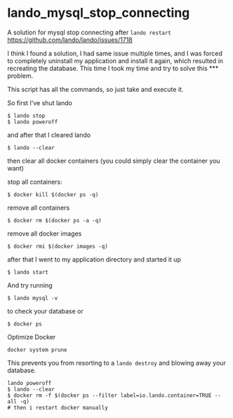 # lando_mysql_stop_connecting
A solution for mysql stop connecting after `lando restart` https://github.com/lando/lando/issues/1718

I think I found a solution, 
I had same issue multiple times, and I was forced to completely uninstall my application and  install it again, which resulted in recreating the database. This time I took my time and try to solve this *** problem.

This script has all the commands, so just take and execute it.

So first I've shut lando

```shell
$ lando stop
$ lando poweroff
```

and after that I cleared lando

```shell
$ lando --clear
```
then clear all docker containers (you could simply clear the container you want)

stop all containers:

```shell
$ docker kill $(docker ps -q)
```

remove all containers
```shell
$ docker rm $(docker ps -a -q)
```

remove all docker images

```shell
$ docker rmi $(docker images -q)
```

after that I went to my application directory and started it up

```shell
$ lando start
```

And try running 

```shell
$ lando mysql -v
```

to check your database or 

```shell
$ docker ps
```

Optimize Docker

```
docker system prune
```

This prevents you from resorting to a `lando destroy` and blowing away your database.

```
lando poweroff
$ lando --clear
$ docker rm -f $(docker ps --filter label=io.lando.container=TRUE --all -q)
# then i restart docker manually
```



